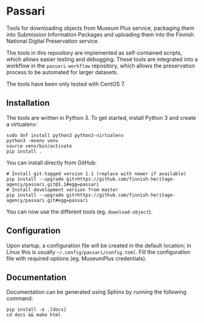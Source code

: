 Passari
=======

Tools for downloading objects from Museum Plus service, packaging them into Submission Information Packages and uploading them into the Finnish National Digital Preservation service.

The tools in this repository are implemented as self-contained scripts, which allows easier testing and debugging. These tools are integrated into a workflow in the `passari-workflow` repository, which allows the preservation process to be automated for larger datasets.

The tools have been only tested with CentOS 7.

Installation
------------

The tools are written in Python 3. To get started, install Python 3 and create a virtualenv:

```
sudo dnf install python3 python3-virtualenv
python3 -mvenv venv
source venv/bin/activate
pip install .
```

You can install directly from GitHub:

```
# Install git-tagged version 1.1 (replace with newer if available)
pip install --upgrade git+https://github.com/finnish-heritage-agency/passari.git@1.1#egg=passari
# Install development version from master
pip install --upgrade git+https://github.com/finnish-heritage-agency/passari.git#egg=passari
```

You can now use the different tools (eg. `download-object`).

Configuration
-------------

Upon startup, a configuration file will be created in the default location; in Linux
this is usually `~/.config/passari/config.toml`. Fill the configuration file
with required options (eg. MuseumPlus credentials).

Documentation
-------------

Documentation can be generated using Sphinx by running the following command:

```
pip install -e .[docs]
cd docs && make html
```
